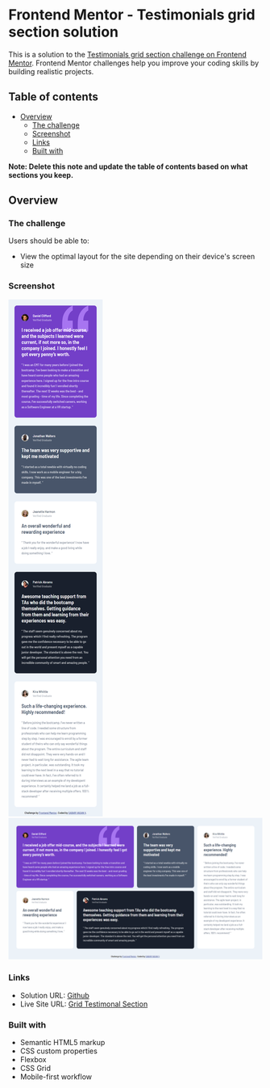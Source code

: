 # Frontend Mentor - Testimonials grid section solution

This is a solution to the [Testimonials grid section challenge on Frontend Mentor](https://www.frontendmentor.io/challenges/testimonials-grid-section-Nnw6J7Un7). Frontend Mentor challenges help you improve your coding skills by building realistic projects. 

## Table of contents

- [Overview](#overview)
  - [The challenge](#the-challenge)
  - [Screenshot](#screenshot)
  - [Links](#links)
  - [Built with](#built-with)

**Note: Delete this note and update the table of contents based on what sections you keep.**

## Overview

### The challenge

Users should be able to:

- View the optimal layout for the site depending on their device's screen size

### Screenshot

![Mobile View](https://github.com/Sabari2002/Frontend-mentors/blob/main/testimonials-grid-section/Solution%20Screenshot/Mobile%20View.png)
![Laptop View](https://github.com/Sabari2002/Frontend-mentors/blob/main/testimonials-grid-section/Solution%20Screenshot/Laptop%20View.png)

### Links

- Solution URL: [Github](https://github.com/Sabari2002/Frontend-mentors/tree/main/testimonials-grid-section)
- Live Site URL: [Grid Testimonal Section](https://gridtestimonals.vercel.app/)


### Built with

- Semantic HTML5 markup
- CSS custom properties
- Flexbox
- CSS Grid
- Mobile-first workflow



